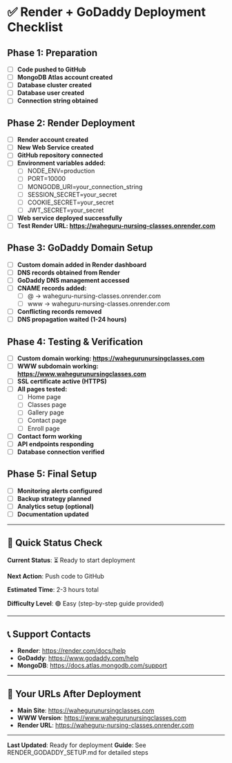 # ✅ Render + GoDaddy Deployment Checklist

## Phase 1: Preparation
- [ ] **Code pushed to GitHub**
- [ ] **MongoDB Atlas account created**
- [ ] **Database cluster created**
- [ ] **Database user created**
- [ ] **Connection string obtained**

## Phase 2: Render Deployment
- [ ] **Render account created**
- [ ] **New Web Service created**
- [ ] **GitHub repository connected**
- [ ] **Environment variables added:**
  - [ ] NODE_ENV=production
  - [ ] PORT=10000
  - [ ] MONGODB_URI=your_connection_string
  - [ ] SESSION_SECRET=your_secret
  - [ ] COOKIE_SECRET=your_secret
  - [ ] JWT_SECRET=your_secret
- [ ] **Web service deployed successfully**
- [ ] **Test Render URL: https://waheguru-nursing-classes.onrender.com**

## Phase 3: GoDaddy Domain Setup
- [ ] **Custom domain added in Render dashboard**
- [ ] **DNS records obtained from Render**
- [ ] **GoDaddy DNS management accessed**
- [ ] **CNAME records added:**
  - [ ] @ → waheguru-nursing-classes.onrender.com
  - [ ] www → waheguru-nursing-classes.onrender.com
- [ ] **Conflicting records removed**
- [ ] **DNS propagation waited (1-24 hours)**

## Phase 4: Testing & Verification
- [ ] **Custom domain working: https://wahegurunursingclasses.com**
- [ ] **WWW subdomain working: https://www.wahegurunursingclasses.com**
- [ ] **SSL certificate active (HTTPS)**
- [ ] **All pages tested:**
  - [ ] Home page
  - [ ] Classes page
  - [ ] Gallery page
  - [ ] Contact page
  - [ ] Enroll page
- [ ] **Contact form working**
- [ ] **API endpoints responding**
- [ ] **Database connection verified**

## Phase 5: Final Setup
- [ ] **Monitoring alerts configured**
- [ ] **Backup strategy planned**
- [ ] **Analytics setup (optional)**
- [ ] **Documentation updated**

---

## 🎯 Quick Status Check

**Current Status**: ⏳ Ready to start deployment

**Next Action**: Push code to GitHub

**Estimated Time**: 2-3 hours total

**Difficulty Level**: 🟢 Easy (step-by-step guide provided)

---

## 📞 Support Contacts

- **Render**: https://render.com/docs/help
- **GoDaddy**: https://www.godaddy.com/help
- **MongoDB**: https://docs.atlas.mongodb.com/support

---

## 🚀 Your URLs After Deployment

- **Main Site**: https://wahegurunursingclasses.com
- **WWW Version**: https://www.wahegurunursingclasses.com
- **Render URL**: https://waheguru-nursing-classes.onrender.com

---

**Last Updated**: Ready for deployment
**Guide**: See RENDER_GODADDY_SETUP.md for detailed steps 